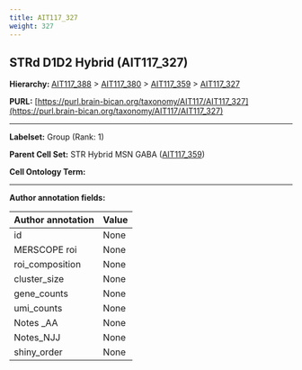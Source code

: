 ```yaml
---
title: AIT117_327
weight: 327
---
```

## STRd D1D2 Hybrid (AIT117_327)
<b>Hierarchy: </b>
[AIT117_388](../AIT117_388) >
[AIT117_380](../AIT117_380) >
[AIT117_359](../AIT117_359) >
[AIT117_327](../AIT117_327)

**PURL:** [https://purl.brain-bican.org/taxonomy/AIT117/AIT117_327](https://purl.brain-bican.org/taxonomy/AIT117/AIT117_327)

---


**Labelset:** Group (Rank: 1)

**Parent Cell Set:** STR Hybrid MSN GABA ([AIT117_359](../AIT117_359))



**Cell Ontology Term:** 

[MARKER GENES.]: #


---

[TRANSFERRED ANNOTATIONS.]: #


[AUTHOR ANNOTATION FIELDS.]: #


**Author annotation fields:**

| Author annotation | Value |
|-------------------|-------|
|id|None|
|MERSCOPE roi|None|
|roi_composition|None|
|cluster_size|None|
|gene_counts|None|
|umi_counts|None|
|Notes _AA|None|
|Notes_NJJ|None|
|shiny_order|None|
